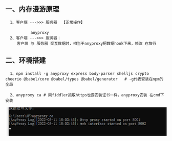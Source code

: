 ## 一、内存漫游原理
      1、客户端 --->>> 服务器  【正常操作】
      
               anyproxy
      2、客户端 --->>> 服务器：
         客户端 与 服务器 交互数据时，相当于anyproxy把数据hook下来，修改 在放行
         
## 二、环境搭建
      1、npm install -g anyproxy express body-parser shelljs crypto cheerio @babel/core @babel/types @babel/generator   # -g代表安装在npm的全局
      
      2、anyproxy ca # 同fiddler抓取https也要安装证书一样，anyproxy安装 在cmd下安装 
![imag](https://github.com/fengxunzhe/crawler/blob/main/%E5%86%85%E5%AD%98%E6%BC%AB%E6%B8%B8/img/1.png)
